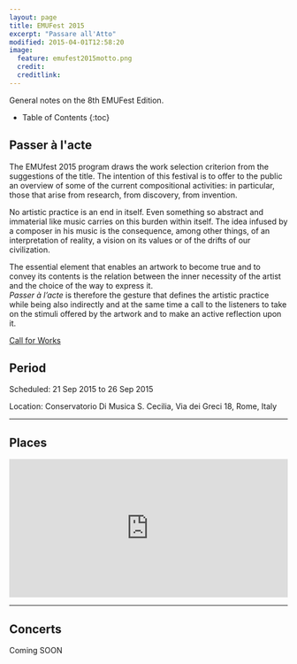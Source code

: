 ```yaml
---
layout: page
title: EMUFest 2015
excerpt: "Passare all'Atto"
modified: 2015-04-01T12:58:20
image:
  feature: emufest2015motto.png
  credit: 
  creditlink: 
---
```


General notes on the 8th EMUFest Edition.

* Table of Contents
{:toc}

## Passer à l'acte

The EMUfest 2015 program draws the work  selection  criterion  from  the
suggestions of the title. The intention of this festival is to offer  to
the public an overview of some of the current compositional activities:
in particular, those that arise  from  research,  from  discovery,  from
invention.

No artistic practice is an end in itself. Even something so abstract and
immaterial like music carries on this burden  within  itself.  The  idea
infused by a composer in his  music  is  the  consequence,  among  other
things, of an interpretation of reality, a vision on its  values  or  of
the drifts of our civilization.

The essential element that enables an artwork  to  become  true  and  to
convey its contents is the relation between the inner necessity  of  the
artist and the choice of the way to express it.   
*Passer à l’acte*  is therefore the gesture that defines the  artistic  practice  while  being
also indirectly and at the same time a call to the listeners to  take
on the stimuli offered by the artwork and to make an  active  reflection
upon it.

<!-- “PASSARE ALL’ATTO”

(Passer à l’acte)

Il programma EMUfest 2015 ricava dalle suggestioni del titolo il criterio
di selezione delle opere e  intende offrire al pubblico una panoramica
delle attuali esperienze compositive: quelle che nascono dalla ricerca,
dalla scoperta, dall’invenzione.

Nessuna pratica artistica è fine solo a se stessa e anche la musica,
astratta e immateriale, porta in se questa responsabilità. L’idea è ciò che
il compositore incarna nella musica ma è pure la conseguenza di una
interpretazione della realtà, una visione dei valori o delle derive della
nostra civiltà.

L’elemento essenziale che permette ad un’opera d’arte di compiersi e di
trasmettere i suoi contenuti  è la correlazione tra la necessità interiore
dell’artista e la scelta del modo di esprimerla. *Passer à l’acte * è
dunque il gesto che definisce la pratica artistica ma, allo stesso tempo e
in modo indiretto, è anche l’esortazione per noi fruitori, a cogliere gli
stimoli offerti dall’opera e a rendere attiva la nostra riflessione. -->

[Call for Works](/articles/callforworks)

## Period

Scheduled: 21 Sep 2015 to 26 Sep 2015

Location: Conservatorio Di Musica S. Cecilia, Via dei Greci 18, Rome, Italy

<!--**Pro-tip:** Se usiamo **EVENTBRITE** come lo scorso anno, un riquadro evidenziato come questo potrebbe mettere in evidenza le modalità di prenotazione.
{: .notice}

| 20 Sep   | 21 Sep   | 22 Sep   | 23 Sep   | 24 Sep   | 25 Sep   | 26 Sep   |
|:---------|:---------|:---------|:---------|:---------|:---------|:---------|
| Conference | Conference | Conference | Conference | Conference | Conference | Conference |
| Concerto | Concerto | Concerto | Concerto | Concerto | Concerto | Concerto |
|----
| Installazioni | Installazioni | Installazioni | Installazioni | Installazioni | Installazioni | Installazioni |
|----
| Concerto | Concerto | Concerto | Concerto | Concerto | Concerto | Concerto |
|=====
| Cena | Cena | Cena | Cena | Cena | Cena | Cena |
{: .table} -->

---

## Places

<iframe src="https://www.google.com/maps/embed?pb=!1m14!1m8!1m3!1d2969.3215431453746!2d12.478517!3d41.907446!3m2!1i1024!2i768!4f13.1!3m3!1m2!1s0x132f6055e131a33b%3A0x26a9a22f619a40a6!2sConservatorio+Di+Musica+S.+Cecilia!5e0!3m2!1sen!2sit!4v1427887415450" width='100%' height="250" frameborder="0" style="border:0"></iframe>

---

## Concerts

Coming SOON
